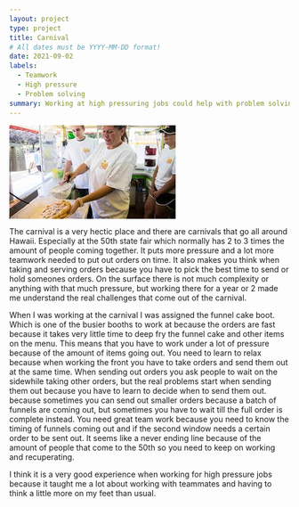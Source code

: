 ```yaml
---
layout: project
type: project 
title: Carnival
# All dates must be YYYY-MM-DD format!
date: 2021-09-02
labels:
  - Teamwork
  - High pressure
  - Problem solving
summary: Working at high pressuring jobs could help with problem solving and work on team building.
---
```


<div class="ui small rounded images">
  <img class="ui image" src="../images/funel_cake.jpg.jpg" align="center">
</div>

The carnival is a very hectic place and there are carnivals that go all around Hawaii. Especially at the 50th 
state fair which normally has 2 to 3 times the amount of people coming together. It puts more pressure and a lot more
teamwork needed to put out orders on time. It also makes you think when taking and serving orders because you have
to pick the best time to send or hold someones orders. On the surface there is not much complexity or anything with 
that much pressure, but working there for a year or 2 made me understand the real challenges that come out of the 
carnival.

When I was working at the carnival I was assigned the funnel cake boot. Which is one of the busier booths to
work at because the orders are fast because it takes very little time to deep fry the funnel cake and other items on
the menu. This means that you have to work under a lot of pressure because of the amount of items going out. You 
need to learn to relax because when working the front you have to take orders and send them out at the same time. 
When sending out orders you ask people to wait on the sidewhile taking other orders, but the real problems start 
when sending them out because you have to learn to decide when to send them out. because sometimes you can send out 
smaller orders because a batch of funnels are coming out, but sometimes you have to wait till the full order is 
complete instead. You need great team work because you need to know the timing of funnels coming out and if the 
second window needs a certain order to be sent out. It seems like a never ending line because of the amount of 
people that come to the 50th so you need to keep on working and recuperating. 

I think it is a very good experience when working for high pressure jobs because it taught me a lot about 
working with teammates and having to think a little more on my feet than usual. 
	



